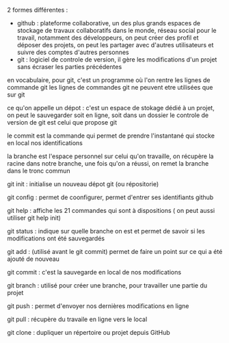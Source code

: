 2 formes différentes :
- github : plateforme collaborative, un des plus grands espaces de stockage de travaux collaboratifs dans le monde, réseau social pour le travail, notamment des développeurs, on peut 
créer des profil et déposer des projets, on peut les partager avec d'autres utilisateurs et suivre des comptes d'autres personnes
- git : logiciel de controle de version, il gère les modifications d'un projet sans écraser les parties précédentes

en vocabulaire, pour git, c'est un programme où l'on rentre les lignes de commande git
les lignes de commandes git ne peuvent etre utilisées que sur git

ce qu'on appelle un dépot : c'est un espace de stokage dédié à un projet, on peut le sauvegarder soit en ligne, soit dans un dossier
le controle de version de git est celui que propose git

le commit est la commande qui permet de prendre l'instantané qui stocke en local nos identifications

la branche est l'espace personnel sur celui qu'on travaille, on récupère la racine dans notre branche, une fois qu'on a réussi, on remet la branche dans le tronc commun

git init : initialise un nouveau dépot git (ou répositorie) 

git config : permet de coonfigurer, permet d'entrer ses identifiants github

git help : affiche les 21 commandes qui sont à dispositions ( on peut aussi utiliser git help init)

git status : indique sur quelle branche on est et permet de savoir si les modifications ont été sauvegardés

git add : (utilisé avant le git commit) permet de faire un point sur ce qui a été ajouté de nouveau

git commit : c'est la sauvegarde en local de nos modifications

git branch : utilisé pour créer une branche, pour travailler une partie du projet

git push : permet d'envoyer nos dernières modifications en ligne

git pull : récupère du travaile en ligne vers le local

git clone : dupliquer un répertoire ou projet depuis GitHub